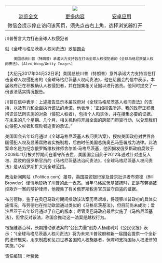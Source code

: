 

<table>
  <tr>
    <td align="center" colspan="3">
      <a href="https://github.com/ogate/ogate/blob/master/README.md"><img src="https://cloud.githubusercontent.com/assets/11880933/13434984/f430fae2-e012-11e5-814f-c2df1e82b247.jpg"/></a>
    </td>
  </tr>
  <tr>
    <td align="center">
      <a href="https://s3.ap-south-1.amazonaws.com/ogatem/oGate.htm?c818565&from=oNote">浏览全文</a>
    </td>
    <td align="center">
      <a href="https://s3.ap-south-1.amazonaws.com/ogatem/oGate.htm?from=oNote">更多内容</a>
    </td>
    <td align="center">
      <a href="https://raw.githubusercontent.com/ogate/up/master/ogate.apk">安卓应用</a>
    </td>
  </tr>
  <tr>
    <td align="center" colspan="3">
      微信会提示停止访问该网页，须先点击右上角，选择浏览器打开
    </td>
  </tr>
</table>    



川普誓言大力打击全球人权侵犯者



就《全球马格尼茨基人权问责法》致信国会



        美国总统川普（特朗普）承诺大力支持旨在打击全球人权侵犯者的《全球马格尼茨基人权问责法》。(Alex Wong/Getty Images)




【大纪元2017年04月22日讯】美国总统川普（特朗普）意外承诺大力支持旨在打击全球人权侵犯者的《全球马格尼茨基人权问责法》，他在给国会的信中表示，本届政府正在积极确认人权侵犯者，并在搜集相关证据以进行追责。他同时提交了一份该法落实情况报告。


川普在信中表示：上述报告显示本届政府对《全球马格尼茨基人权问责法》的支持，以及有力和全面执行该法的承诺。他表示：“正如报告所述，我的政府正积极辨识该法所实施的对象（侵犯人权者），包括个人和实体，并在搜集必要的证据。在未来的几个星期、几个月，相关机构将开展全面的跨部门审查行动，以兑现我们向侵犯人权者和腐败者追责的承诺。”


美国国会去年12月通过《全球马格尼茨基人权问责法案》，授权美国政府对世界各国侵犯人权及显著腐败者实施制裁，后由时任美国总统奥巴马签署成为法律。此法案命名是为纪念俄罗斯维权律师舍尔盖‧马格尼茨基，他因揭发俄罗斯政府腐败于2009年11月被关押期间在看守所去世，美国国会因此于2012年通过针对违反人权、腐败的俄罗斯官员的《马格尼茨基法治问责法》，《全球马格尼茨基人权问责法》是从俄罗斯扩大到全球范围。


政治新闻网站（Politico.com）报导，英国投资银行家及普京批评者布劳德（Bill Browder）谨慎地赞扬了川普的此一表态。当年马格尼茨基被捕时，正是布劳德被控欺诈一案的辩护律师，他搜集了有关俄罗斯税务官员监守自盗的证据。


布劳德称，鉴于在奥巴马政府期间推动该法案历尽艰难，将观察川普政府的具体实施情况。布劳德也在推动欧盟通过类似的《马格尼茨基法》，但目前尚未成功；爱沙尼亚于去年12月通过了自己的版本；尽管奥巴马政府最后实施了《马格尼茨基法》，但曾反对该法，称国会推动这一法案是越权行为。


根据维基百科，长期推动该法案的“公民力量”创办人杨建利对《公民议报》表示：“《全球马格尼茨基人权问责法》将为未来川普政府和新一届国会提供一个全新的法律框架，用来制裁和惩罚世界各国的人权施暴者，保障和支持国际人权法律的实施。”◇#


责任编辑：叶紫微




